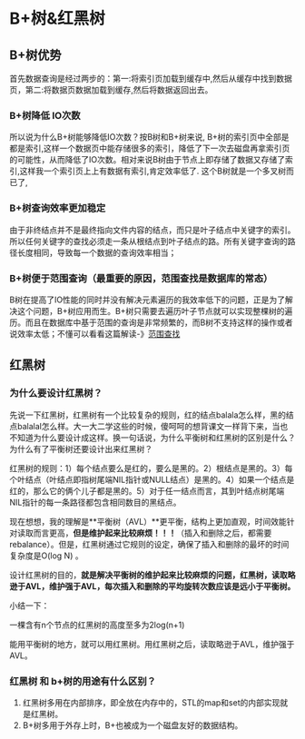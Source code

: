 # B+树&红黑树

## B+树优势

首先数据查询是经过两步的：第一:将索引页加载到缓存中,然后从缓存中找到数据页，第二:将数据页数据加载到缓存,然后将数据返回出去。

### B+树降低 IO次数

所以说为什么B+树能够降低IO次数？按B树和B+树来说, B+树的索引页中全部是都是索引,这样一个数据页中能存储很多的索引，降低了下一次去磁盘再拿索引页的可能性，从而降低了IO次数。相对来说B树由于节点上即存储了数据又存储了索引,这样我一个索引页上上有数据有索引,肯定效率低了. 这个B树就是一个多叉树而已了,

### B+树查询效率更加稳定

由于非终结点并不是最终指向文件内容的结点，而只是叶子结点中关键字的索引。所以任何关键字的查找必须走一条从根结点到叶子结点的路。所有关键字查询的路径长度相同，导致每一个数据的查询效率相当；

### B+树便于范围查询（最重要的原因，范围查找是数据库的常态）

B树在提高了IO性能的同时并没有解决元素遍历的我效率低下的问题，正是为了解决这个问题，B+树应用而生。B+树只需要去遍历叶子节点就可以实现整棵树的遍历。而且在数据库中基于范围的查询是非常频繁的，而B树不支持这样的操作或者说效率太低；不懂可以看看这篇解读-》[范围查找](https://zhuanlan.zhihu.com/p/54102723)

## 红黑树

### **为什么要设计红黑树？**

先说一下红黑树，红黑树有一个比较复杂的规则，红的结点balala怎么样，黑的结点balalal怎么样。大一大二学这些的时候，傻呵呵的想背课文一样背下来，当也不知道为什么要设计成这样。换一句话说，为什么平衡树和红黑树的区别是什么？为什么有了平衡树还要设计出来红黑树？

红黑树的规则：1）每个结点要么是红的，要么是黑的。2）根结点是黑的。3）每个叶结点（叶结点即指树尾端NIL指针或NULL结点）是黑的。4）如果一个结点是红的，那么它的俩个儿子都是黑的。5）对于任一结点而言，其到叶结点树尾端NIL指针的每一条路径都包含相同数目的黑结点。

现在想想，我的理解是**平衡树（AVL）**更平衡，结构上更加直观，时间效能针对读取而言更高，**但是维护起来比较麻烦！！！**（插入和删除之后，都需要rebalance）。但是，红黑树通过它规则的设定，确保了插入和删除的最坏的时间复杂度是O(log N) 。

设计红黑树的目的，**就是解决平衡树的维护起来比较麻烦的问题，红黑树，读取略逊于AVL，维护强于AVL，每次插入和删除的平均旋转次数应该是远小于平衡树。**

小结一下：

一棵含有n个节点的红黑树的高度至多为2log(n+1)

能用平衡树的地方，就可以用红黑树。用红黑树之后，读取略逊于AVL，维护强于AVL。

### **红黑树 和 b+树的用途有什么区别？**

1. 红黑树多用在内部排序，即全放在内存中的，STL的map和set的内部实现就是红黑树。
2. B+树多用于外存上时，B+也被成为一个磁盘友好的数据结构。